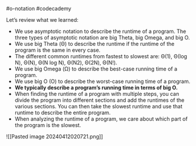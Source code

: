 #o-notation #codecademy

Let’s review what we learned:

- We use asymptotic notation to describe the runtime of a program. The three types of asymptotic notation are big Theta, big Omega, and big O.
- We use big Theta (Θ) to describe the runtime if the runtime of the program is the same in every case.
- The different common runtimes from fastest to slowest are: Θ(1), Θ(log N), Θ(N), Θ(N log N), Θ(N2), Θ(2N), Θ(N!).
- We use big Omega (Ω) to describe the best-case running time of a program.
- We use big O (O) to describe the worst-case running time of a program.
- **We typically describe a program’s running time in terms of big O.**
- When finding the runtime of a program with multiple steps, you can divide the program into different sections and add the runtimes of the various sections. You can then take the slowest runtime and use that runtime to describe the entire program.
- When analyzing the runtime of a program, we care about which part of the program is the slowest.

![[Pasted image 20240412020721.png]]